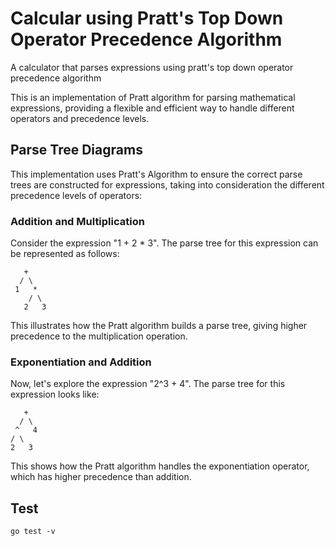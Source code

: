 # Calcular using Pratt's Top Down Operator Precedence Algorithm

A calculator that parses expressions using pratt's top down operator precedence algorithm

This is an implementation of Pratt algorithm for parsing mathematical expressions, providing a flexible and efficient way to handle different operators and precedence levels.

## Parse Tree Diagrams

This implementation uses Pratt's Algorithm to ensure the correct parse trees are constructed for expressions, taking into consideration the different precedence levels of operators:

### Addition and Multiplication

Consider the expression "1 + 2 * 3". The parse tree for this expression can be represented as follows:

```
   +
  / \
 1   *
    / \
   2   3
```

This illustrates how the Pratt algorithm builds a parse tree, giving higher precedence to the multiplication operation.

### Exponentiation and Addition

Now, let's explore the expression "2^3 + 4". The parse tree for this expression looks like:

```
   +
  / \
 ^   4
/ \
2   3
```

This shows how the Pratt algorithm handles the exponentiation operator, which has higher precedence than addition.

<!-- ## Features

- Support for basic arithmetic operations: addition, subtraction, multiplication, division.
- Exponentiation operator (`^`) for calculating powers.
- Easily extensible for adding new operators.
- Error handling for undefined variables and other parsing errors. -->

<!-- ## Installation

To use this calculator in your Golang project, you can import it as a package:

```go
import "github.com/yourusername/calculator"
```

If you haven't already, initialize your Go module:

```bash
go mod init yourmodule
```

Then run:

```bash
go get github.com/yourusername/calculator
```

## Usage

```go
package main

import (
	"fmt"
	"github.com/yourusername/calculator"
)

func main() {
	// Create a parser
	parser := calculator.CreateParser("3 + 4 * 2 / (1 - 5)^2")

	// Parse and calculate the result
	result := parser.Calculate()

	fmt.Println("Result:", result)
}
``` -->

## Test

```
go test -v
```

<!-- ## Contributing

If you'd like to contribute to the development of this calculator, please follow these guidelines:

1. Fork the repository.
2. Create a new branch for your feature or bug fix.
3. Make your changes and submit a pull request.

## License

This project is licensed under the MIT License - see the [LICENSE](LICENSE) file for details. -->